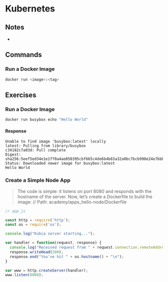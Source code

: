 # Kubernetes

## Notes
- 

## Commands

### Run a Docker Image
```sh
docker run <image>:<tag>
```


## Exercises

### Run a Docker Image
```sh
docker run busybox echo "Hello World"
```

#### Response
```
Unable to find image 'busybox:latest' locally
latest: Pulling from library/busybox
c34182c7a03d: Pull complete 
Digest: sha256:5eef5ed34e1e1ff0a4ae850395cbf665c4de6b4b83a32a0bc7bcb998e24e7bbb
Status: Downloaded newer image for busybox:latest
Hello World
```

### Create a Simple Node App

>  The code is simple: it listens on port 8080 and responds with the hostname of the server. 
 Now, let’s create a Dockerfile to build the image: 
 // Path: academy/apps_hello-node/Dockerfile

```js
// app.js

const http = require('http');
const os = require('os');

console.log("Kubia server starting...");

var handler = function(request, response) {
  console.log("Received request from " + request.connection.remoteAddress);
  response.writeHead(200);
  response.end("You've hit " + os.hostname() + "\n");
}

var www = http.createServer(handler);
www.listen(8080);
```